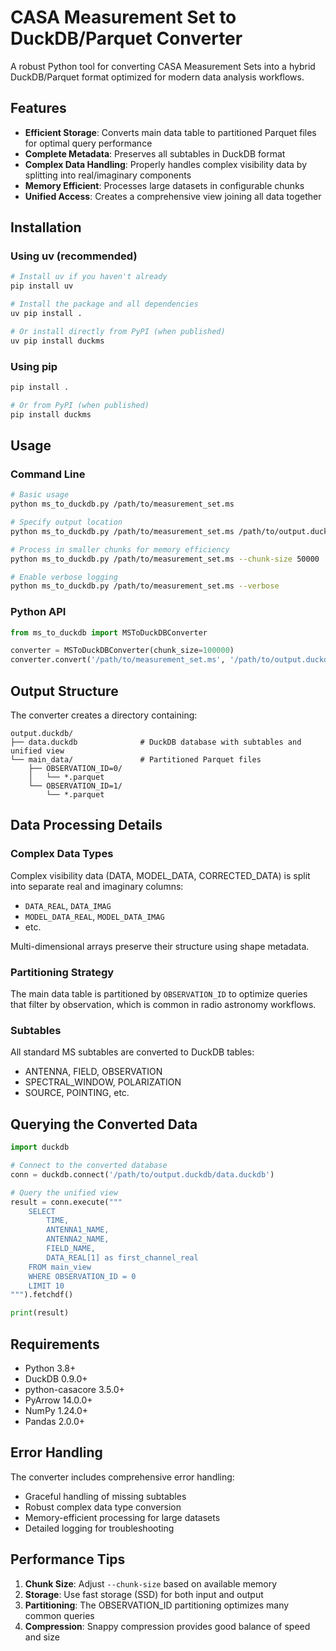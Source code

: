 # CASA Measurement Set to DuckDB/Parquet Converter

A robust Python tool for converting CASA Measurement Sets into a hybrid DuckDB/Parquet format optimized for modern data analysis workflows.

## Features

- **Efficient Storage**: Converts main data table to partitioned Parquet files for optimal query performance
- **Complete Metadata**: Preserves all subtables in DuckDB format
- **Complex Data Handling**: Properly handles complex visibility data by splitting into real/imaginary components
- **Memory Efficient**: Processes large datasets in configurable chunks
- **Unified Access**: Creates a comprehensive view joining all data together

## Installation

### Using uv (recommended)

```bash
# Install uv if you haven't already
pip install uv

# Install the package and all dependencies
uv pip install .

# Or install directly from PyPI (when published)
uv pip install duckms
```

### Using pip

```bash
pip install .

# Or from PyPI (when published)
pip install duckms
```

## Usage

### Command Line

```bash
# Basic usage
python ms_to_duckdb.py /path/to/measurement_set.ms

# Specify output location
python ms_to_duckdb.py /path/to/measurement_set.ms /path/to/output.duckdb

# Process in smaller chunks for memory efficiency
python ms_to_duckdb.py /path/to/measurement_set.ms --chunk-size 50000

# Enable verbose logging
python ms_to_duckdb.py /path/to/measurement_set.ms --verbose
```

### Python API

```python
from ms_to_duckdb import MSToDuckDBConverter

converter = MSToDuckDBConverter(chunk_size=100000)
converter.convert('/path/to/measurement_set.ms', '/path/to/output.duckdb')
```

## Output Structure

The converter creates a directory containing:

```
output.duckdb/
├── data.duckdb              # DuckDB database with subtables and unified view
└── main_data/               # Partitioned Parquet files
    ├── OBSERVATION_ID=0/
    │   └── *.parquet
    └── OBSERVATION_ID=1/
        └── *.parquet
```

## Data Processing Details

### Complex Data Types

Complex visibility data (DATA, MODEL_DATA, CORRECTED_DATA) is split into separate real and imaginary columns:
- `DATA_REAL`, `DATA_IMAG`
- `MODEL_DATA_REAL`, `MODEL_DATA_IMAG`
- etc.

Multi-dimensional arrays preserve their structure using shape metadata.

### Partitioning Strategy

The main data table is partitioned by `OBSERVATION_ID` to optimize queries that filter by observation, which is common in radio astronomy workflows.

### Subtables

All standard MS subtables are converted to DuckDB tables:
- ANTENNA, FIELD, OBSERVATION
- SPECTRAL_WINDOW, POLARIZATION
- SOURCE, POINTING, etc.

## Querying the Converted Data

```python
import duckdb

# Connect to the converted database
conn = duckdb.connect('/path/to/output.duckdb/data.duckdb')

# Query the unified view
result = conn.execute("""
    SELECT 
        TIME, 
        ANTENNA1_NAME, 
        ANTENNA2_NAME, 
        FIELD_NAME,
        DATA_REAL[1] as first_channel_real
    FROM main_view 
    WHERE OBSERVATION_ID = 0
    LIMIT 10
""").fetchdf()

print(result)
```

## Requirements

- Python 3.8+
- DuckDB 0.9.0+
- python-casacore 3.5.0+
- PyArrow 14.0.0+
- NumPy 1.24.0+
- Pandas 2.0.0+

## Error Handling

The converter includes comprehensive error handling:
- Graceful handling of missing subtables
- Robust complex data type conversion
- Memory-efficient processing for large datasets
- Detailed logging for troubleshooting

## Performance Tips

1. **Chunk Size**: Adjust `--chunk-size` based on available memory
2. **Storage**: Use fast storage (SSD) for both input and output
3. **Partitioning**: The OBSERVATION_ID partitioning optimizes many common queries
4. **Compression**: Snappy compression provides good balance of speed and size